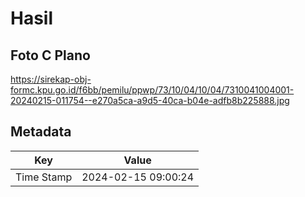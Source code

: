 # Hasil

## Foto C Plano

https://sirekap-obj-formc.kpu.go.id/f6bb/pemilu/ppwp/73/10/04/10/04/7310041004001-20240215-011754--e270a5ca-a9d5-40ca-b04e-adfb8b225888.jpg


## Metadata

| Key        | Value               |
| ---------- | ------------------- |
| Time Stamp | 2024-02-15 09:00:24 |



